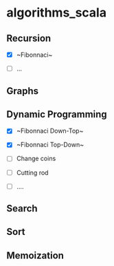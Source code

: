 # algorithms_scala

## Recursion
- [x] ~Fibonnaci~
- [ ] ...



## Graphs

## Dynamic Programming
- [x] ~Fibonnaci Down-Top~
- [x] ~Fibonnaci Top-Down~
- [ ] Change coins
- [ ] Cutting rod
- [ ] ....


## Search

## Sort

## Memoization


